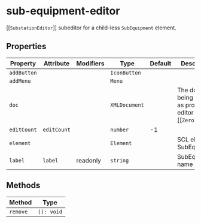 # sub-equipment-editor

[[`SubstationEditor`]] subeditor for a child-less `SubEquipment` element.

## Properties

| Property    | Attribute   | Modifiers | Type          | Default | Description                                      |
|-------------|-------------|-----------|---------------|---------|--------------------------------------------------|
| `addButton` |             |           | `IconButton`  |         |                                                  |
| `addMenu`   |             |           | `Menu`        |         |                                                  |
| `doc`       |             |           | `XMLDocument` |         | The document being edited as provided to editor by [[`Zeroline`]]. |
| `editCount` | `editCount` |           | `number`      | -1      |                                                  |
| `element`   |             |           | `Element`     |         | SCL element SubEquipment                         |
| `label`     | `label`     | readonly  | `string`      |         | SubEquipment name attribute                      |

## Methods

| Method   | Type       |
|----------|------------|
| `remove` | `(): void` |
